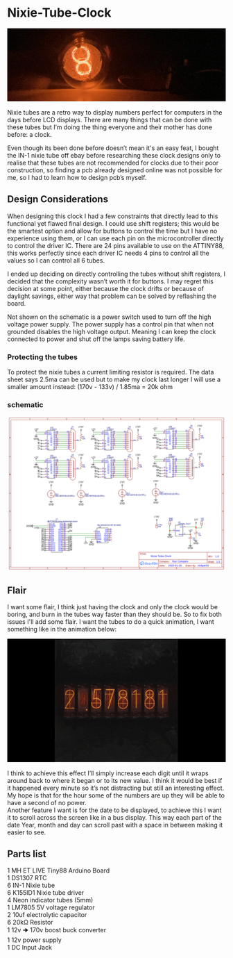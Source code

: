 # Nixie-Tube-Clock 

![picture of glowing tube](img/glowing-tube.jpg)

Nixie tubes are a retro way to display numbers perfect for computers in the days before LCD displays. There are many things that can be done with these tubes but I’m doing the thing everyone and their mother has done before: a clock.   

Even though its been done before doesn’t mean it's an easy feat, I bought the IN-1 nixie tube off ebay before researching these clock designs only to realise that these tubes are not recommended for clocks due to their poor construction, so finding a pcb already designed online was not possible for me, so I had to learn how to design pcb’s myself. 

## Design Considerations

When designing this clock I had a few constraints that directly lead to this functional yet flawed final design. I could use shift registers; this would be the smartest option and allow for buttons to control the time but I have no experience using them, or I can use each pin on the microcontroller directly to control the driver IC. There are 24 pins available to use on the ATTINY88, this works perfectly since each driver IC needs 4 pins to control all the values so I can control all 6 tubes. 

I ended up deciding on directly controlling the tubes without shift registers, I decided that the complexity wasn’t worth it for buttons. I may regret this decision at some point, either because the clock drifts or because of daylight savings, either way that problem can be solved by reflashing the board.   

Not shown on the schematic is a power switch used to turn off the high voltage power supply. The power supply has a control pin that when not grounded disables the high voltage output. Meaning I can keep the clock connected to power and shut off the lamps saving battery life.  

### Protecting the tubes
To protect the nixie tubes a current limiting resistor is required. The data sheet says 2.5ma can be used but to make my clock last longer I will use a smaller amount instead:			(170v - 133v) / 1.85ma = 20k ohm   

### schematic
![schematic of clock](img/Schematic_Nixie_Clock.png)

## Flair
I want some flair, I think just having the clock and only the clock would be boring, and burn in the tubes way faster than they should be. So to fix both issues I'll add some flair. I want the tubes to do a quick animation, I want something like in the animation below:   

![animation of tube](img/animation.gif)

I think to achieve this effect I’ll simply increase each digit until it wraps around back to where it began or to its new value. I think it would be best if it happened every minute so it’s not distracting but still an interesting effect. My hope is that for the hour some of the numbers are up they will be able to have a second of no power.   
Another feature I want is for the date to be displayed, to achieve this I want it to scroll across the screen like in a bus display. This way each part of the date Year, month and day can scroll past with a space in between making it easier to see.   


## Parts list
1	MH ET LIVE Tiny88 Arduino Board  
1	DS1307 RTC    
6	IN-1 Nixie tube  
6 	K155ID1 Nixie tube driver  
4 	Neon indicator tubes (5mm)  
1 	LM7805 5V voltage regulator  
2	10uf electrolytic capacitor  
6	20kΩ Resistor  
1	12v 🠊 170v boost buck converter   
1	12v power supply  
1	DC Input Jack   


